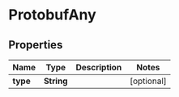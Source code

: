 
# ProtobufAny

## Properties
Name | Type | Description | Notes
------------ | ------------- | ------------- | -------------
**type** | **String** |  |  [optional]



